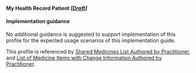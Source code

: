 #### My Health Record Patient *[[Draft](http://hl7.org/fhir/stu3/valueset-publication-status.html)]*

#### Implementation guidance

No additional guidance is suggested to support implementation of this profile for the expected usage scenarios of this implementation guide.

This profile is referenced by [Shared Medicines List Authored by Practitioner](http://ns.electronichealth.net.au/ci/fhir/3.0/StructureDefinition/composition-sml-prac-1),
and [List of Medicine Items with Change Information Authored by Practitioner](http://ns.electronichealth.net.au/ci/fhir/3.0/StructureDefinition/list-sml-pracchanges-1).